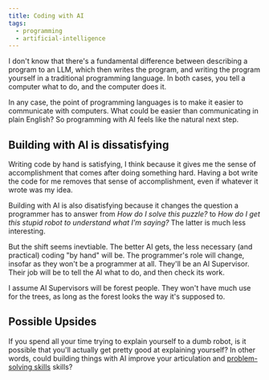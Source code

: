 ```yaml
---
title: Coding with AI
tags:
  - programming
  - artificial-intelligence
---
```

I don't know that there's a fundamental difference between describing a program to an LLM, which then writes the program, and writing the program yourself in a traditional programming language. In both cases, you tell a computer what to do, and the computer does it.

In any case, the point of programming languages is to make it easier to communicate with computers. What could be easier than communicating in plain English? So programming with AI feels like the natural next step.

## Building with AI is dissatisfying

Writing code by hand is satisfying, I think because it gives me the sense of accomplishment that comes after doing something hard. Having a bot write the code for me removes that sense of accomplishment, even if whatever it wrote was my idea.

Building with AI is also disatisfying because it changes the question a programmer has to answer from *How do I solve this puzzle?* to *How do I get this stupid robot to understand what I'm saying?* The latter is much less interesting.

But the shift seems inevtiable. The better AI gets, the less necessary (and practical) coding "by hand" will be. The programmer's role will change, insofar as they won't be a programmer at all. They'll be an AI Supervisor. Their job will be to tell the AI what to do, and then check its work.

I assume AI Supervisors will be forest people. They won't have much use for the trees, as long as the forest looks the way it's supposed to.

## Possible Upsides

If you spend all your time trying to explain yourself to a dumb robot, is it possible that you'll actually get pretty good at explaining yourself? In other words, could building things with AI improve your articulation and [problem-solving skills](notes/how-to-solve-problems.md) skills?